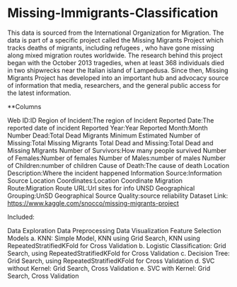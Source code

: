 # Missing-Immigrants-Classification

This data is sourced from the International Organization for Migration. The data is part of a specific project called the Missing Migrants Project which tracks deaths of migrants, including refugees , who have gone missing along mixed migration routes worldwide. The research behind this project began with the October 2013 tragedies, when at least 368 individuals died in two shipwrecks near the Italian island of Lampedusa. Since then, Missing Migrants Project has developed into an important hub and advocacy source of information that media, researchers, and the general public access for the latest information.

**Columns

Web ID:ID
Region of Incident:The region of Incident
Reported Date:The reported date of incident
Reported Year:Year
Reported Month:Month
Number Dead:Total Dead Migrants
Minimum Estimated Number of Missing:Total Missing Migrants
Total Dead and Missing:Total Dead and Missing MIgrants
Number of Survivors:How many people survived
Number of Females:Number of females
Number of Males:number of males
Number of Children:number of children
Cause of Death:The cause of death
Location Description:Where the incident happened
Information Source:Information Source
Location Coordinates:Location Coordinate
Migration Route:Migration Route
URL:Url sites for info
UNSD Geographical Grouping:UnSD Geographical
Source Quality:source reliability
Dataset Link: https://www.kaggle.com/snocco/missing-migrants-project

Included:

Data Exploration
Data Preprocessing
Data Visualization
Feature Selection
Models 
  a. KNN: Simple Model, KNN using Grid Search, KNN using RepeatedStratifiedKFold for Cross Validation 
  b. Logistic Classification: Grid Search, using RepeatedStratifiedKFold for Cross Validation 
  c. Decision Tree: Grid Search, using RepeatedStratifiedKFold for Cross Validation 
  d. SVC without Kernel: Grid Search, Cross Validation 
  e. SVC with Kernel: Grid Search, Cross Validation
